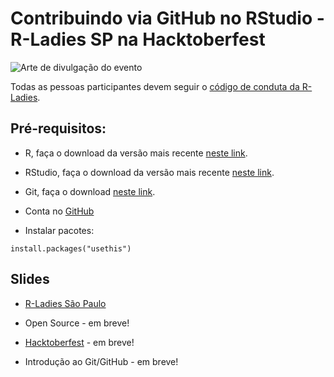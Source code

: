 # Contribuindo via GitHub no RStudio - R-Ladies SP na Hacktoberfest

![Arte de divulgação do evento](https://r-ladies-sao-paulo.github.io/2020-hacktoberfest/img/arte_meetup.png)

Todas as pessoas participantes devem seguir o [código de conduta da R-Ladies](https://github.com/rladies/starter-kit/wiki/Code-of-Conduct/d41ffc0fb9b8da55413686011e8a27146a9d40a1).

## Pré-requisitos:

- R, faça o download da versão mais recente [neste link](https://cran.r-project.org/).

- RStudio, faça o download da versão mais recente [neste link](https://www.rstudio.com/products/rstudio/download/).

- Git, faça o download [neste link](https://git-scm.com/downloads).

- Conta no [GitHub](https://github.com)

- Instalar pacotes:

```
install.packages("usethis")
```

## Slides

- [R-Ladies São Paulo](https://r-ladies-sao-paulo.github.io/2020-hacktoberfest/slides/rladies/)

- Open Source - em breve!

- [Hacktoberfest](https://r-ladies-sao-paulo.github.io/2020-hacktoberfest/slides/hacktoberfest/) - em breve!

- Introdução ao Git/GitHub - em breve!


